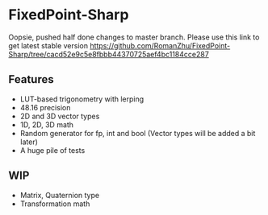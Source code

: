 # FixedPoint-Sharp

Oopsie, pushed half done changes to master branch. Please use this link to get latest stable version https://github.com/RomanZhu/FixedPoint-Sharp/tree/cacd52e9c5e8fbbb44370725aef4bc1184cce287

## Features
- LUT-based trigonometry with lerping
- 48.16 precision
- 2D and 3D vector types
- 1D, 2D, 3D math
- Random generator for fp, int and bool (Vector types will be added a bit later)
- A huge pile of tests

## WIP
- Matrix, Quaternion type
- Transformation math
